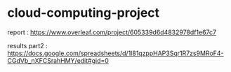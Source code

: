 # cloud-computing-project

report : https://www.overleaf.com/project/605339d6d4832978df1e67c7

results part2 : https://docs.google.com/spreadsheets/d/1l81qzppHAP3Sqr1R7zs9MRoF4-CGdVb_nXFCSrahHMY/edit#gid=0

